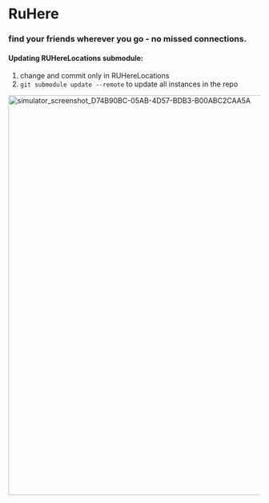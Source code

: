 # RuHere

### find your friends wherever you go - no missed connections.

#### Updating RUHereLocations submodule:

1. change and commit only in RUHereLocations
2. `git submodule update --remote` to update all instances in the repo

<img height=800 alt="simulator_screenshot_D74B90BC-05AB-4D57-BDB3-B00ABC2CAA5A" src="https://github.com/user-attachments/assets/ee21906b-6ea5-4bf7-aba5-4df965d2f237" />
